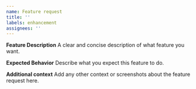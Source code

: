 ```yaml
---
name: Feature request
title: ''
labels: enhancement
assignees: ''
---
```


**Feature Description**
A clear and concise description of what feature you want.

**Expected Behavior**
Describe what you expect this feature to do.

**Additional context**
Add any other context or screenshots about the feature request here.
